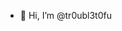 - 👋 Hi, I’m @tr0ubl3t0fu

<!---
tr0ubl3t0fu/tr0ubl3t0fu is a ✨ special ✨ repository because its `README.md` (this file) appears on your GitHub profile.
You can click the Preview link to take a look at your changes.
--->
